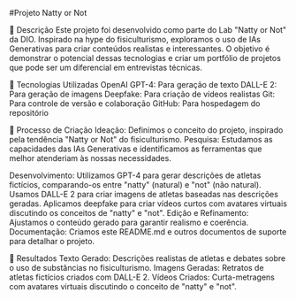 #Projeto Natty or Not

📒 Descrição
Este projeto foi desenvolvido como parte do Lab "Natty or Not" da DIO. Inspirado na hype do fisiculturismo, exploramos o uso de IAs Generativas para criar conteúdos realistas e interessantes. O objetivo é demonstrar o potencial dessas tecnologias e criar um portfólio de projetos que pode ser um diferencial em entrevistas técnicas.

🤖 Tecnologias Utilizadas
OpenAI GPT-4: Para geração de texto
DALL-E 2: Para geração de imagens
Deepfake: Para criação de vídeos realistas
Git: Para controle de versão e colaboração
GitHub: Para hospedagem do repositório

🧐 Processo de Criação
Ideação: Definimos o conceito do projeto, inspirado pela tendência "Natty or Not" do fisiculturismo.
Pesquisa: Estudamos as capacidades das IAs Generativas e identificamos as ferramentas que melhor atenderiam às nossas necessidades.

Desenvolvimento:
Utilizamos GPT-4 para gerar descrições de atletas fictícios, comparando-os entre "natty" (natural) e "not" (não natural).
Usamos DALL-E 2 para criar imagens de atletas baseadas nas descrições geradas.
Aplicamos deepfake para criar vídeos curtos com avatares virtuais discutindo os conceitos de "natty" e "not".
Edição e Refinamento: Ajustamos o conteúdo gerado para garantir realismo e coerência.
Documentação: Criamos este README.md e outros documentos de suporte para detalhar o projeto.

🚀 Resultados
Texto Gerado: Descrições realistas de atletas e debates sobre o uso de substâncias no fisiculturismo.
Imagens Geradas: Retratos de atletas fictícios criados com DALL-E 2.
Vídeos Criados: Curta-metragens com avatares virtuais discutindo o conceito de "natty" e "not".
